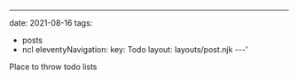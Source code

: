 ---
date: 2021-08-16
tags:
  - posts
  - ncl
eleventyNavigation:
  key: Todo
layout: layouts/post.njk
---'

Place to throw todo lists
